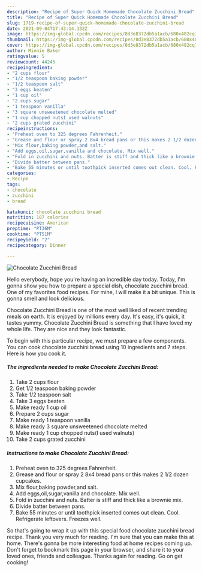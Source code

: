 ```yaml
---
description: "Recipe of Super Quick Homemade Chocolate Zucchini Bread"
title: "Recipe of Super Quick Homemade Chocolate Zucchini Bread"
slug: 1719-recipe-of-super-quick-homemade-chocolate-zucchini-bread
date: 2021-09-04T17:43:14.132Z
image: https://img-global.cpcdn.com/recipes/8d3e8372db5a1acb/680x482cq70/chocolate-zucchini-bread-recipe-main-photo.jpg
thumbnail: https://img-global.cpcdn.com/recipes/8d3e8372db5a1acb/680x482cq70/chocolate-zucchini-bread-recipe-main-photo.jpg
cover: https://img-global.cpcdn.com/recipes/8d3e8372db5a1acb/680x482cq70/chocolate-zucchini-bread-recipe-main-photo.jpg
author: Minnie Baker
ratingvalue: 5
reviewcount: 44245
recipeingredient:
- "2 cups flour"
- "1/2 teaspoon baking powder"
- "1/2 teaspoon salt"
- "3 eggs beaten"
- "1 cup oil"
- "2 cups sugar"
- "1 teaspoon vanilla"
- "3 square unsweetened chocolate melted"
- "1 cup chopped nutsI used walnuts"
- "2 cups grated zucchini"
recipeinstructions:
- "Preheat oven to 325 degrees Fahrenheit."
- "Grease and flour or spray 2 8x4 bread pans or this makes 2 1/2 dozen cupcakes."
- "Mix flour,baking powder,and salt."
- "Add eggs,oil,sugar,vanilla and chocolate. Mix well."
- "Fold in zucchini and nuts. Batter is stiff and thick like a brownie mix."
- "Divide batter between pans."
- "Bake 55 minutes or until toothpick inserted comes out clean. Cool. Refrigerate leftovers. Freezes well."
categories:
- Recipe
tags:
- chocolate
- zucchini
- bread

katakunci: chocolate zucchini bread 
nutrition: 187 calories
recipecuisine: American
preptime: "PT36M"
cooktime: "PT51M"
recipeyield: "2"
recipecategory: Dinner

---
```



![Chocolate Zucchini Bread](https://img-global.cpcdn.com/recipes/8d3e8372db5a1acb/680x482cq70/chocolate-zucchini-bread-recipe-main-photo.jpg)

Hello everybody, hope you're having an incredible day today. Today, I'm gonna show you how to prepare a special dish, chocolate zucchini bread. One of my favorites food recipes. For mine, I will make it a bit unique. This is gonna smell and look delicious.



Chocolate Zucchini Bread is one of the most well liked of recent trending meals on earth. It is enjoyed by millions every day. It's easy, it's quick, it tastes yummy. Chocolate Zucchini Bread is something that I have loved my whole life. They are nice and they look fantastic.


To begin with this particular recipe, we must prepare a few components. You can cook chocolate zucchini bread using 10 ingredients and 7 steps. Here is how you cook it.

<!--inarticleads1-->

##### The ingredients needed to make Chocolate Zucchini Bread:

1. Take 2 cups flour
1. Get 1/2 teaspoon baking powder
1. Take 1/2 teaspoon salt
1. Take 3 eggs beaten
1. Make ready 1 cup oil
1. Prepare 2 cups sugar
1. Make ready 1 teaspoon vanilla
1. Make ready 3 square unsweetened chocolate melted
1. Make ready 1 cup chopped nuts(I used walnuts)
1. Take 2 cups grated zucchini




<!--inarticleads2-->

##### Instructions to make Chocolate Zucchini Bread:

1. Preheat oven to 325 degrees Fahrenheit.
1. Grease and flour or spray 2 8x4 bread pans or this makes 2 1/2 dozen cupcakes.
1. Mix flour,baking powder,and salt.
1. Add eggs,oil,sugar,vanilla and chocolate. Mix well.
1. Fold in zucchini and nuts. Batter is stiff and thick like a brownie mix.
1. Divide batter between pans.
1. Bake 55 minutes or until toothpick inserted comes out clean. Cool. Refrigerate leftovers. Freezes well.




So that's going to wrap it up with this special food chocolate zucchini bread recipe. Thank you very much for reading. I'm sure that you can make this at home. There's gonna be more interesting food at home recipes coming up. Don't forget to bookmark this page in your browser, and share it to your loved ones, friends and colleague. Thanks again for reading. Go on get cooking!
